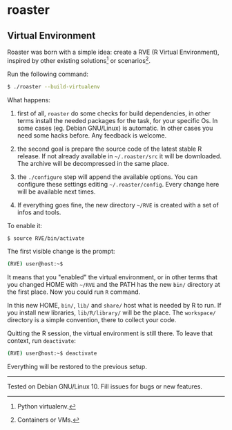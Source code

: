 # roaster

## Virtual Environment

Roaster was born with a simple idea: create a RVE (R Virtual
Environment), inspired by other existing solutions[^1] or scenarios[^2].

Run the following command:

```bash
$ ./roaster --build-virtualenv
```

What happens:

1) first of all, `roaster` do some checks for build dependencies,
in other terms install the needed packages for the task, for your
specific Os. In some cases (eg. Debian GNU/Linux) is automatic. In
other cases you need some hacks before. Any feedback is welcome.

2) the second goal is prepare the source code of the latest stable
R release. If not already available in `~/.roaster/src` it will be
downloaded. The archive will be decompressed in the same place.

3) the `./configure` step will append the available options. You can
configure these settings editing `~/.roaster/config`. Every change
here will be available next times.

4) If everything goes fine, the new directory `~/RVE` is created with
a set of infos and tools.

To enable it:

```bash
$ source RVE/bin/activate
```

The first visible change is the prompt:

```bash
(RVE) user@host:~$
```

It means that you "enabled" the virtual environment, or in other terms
that you changed HOME with `~/RVE` and the PATH has the new
`bin/` directory at the first place. Now you could run `R` command.

In this new HOME, `bin/`, `lib/` and `share/` host what is needed by R
to run. If you install new libraries, `lib/R/library/` will be the place.
The `workspace/` directory is a simple convention, there to collect your
code.

Quitting the R session, the virtual environment is still there.
To leave that context, run `deactivate`:

```bash
(RVE) user@host:~$ deactivate
```

Everything will be restored to the previous setup.


[^1]: Python virtualenv.
[^2]: Containers or VMs.
---
Tested on Debian GNU/Linux 10. Fill issues for bugs or new features.
